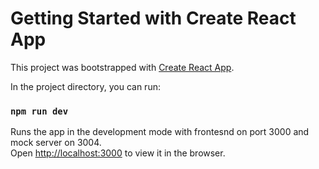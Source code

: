 # Getting Started with Create React App

This project was bootstrapped with [Create React App](https://github.com/facebook/create-react-app).

In the project directory, you can run:

### `npm run dev`

Runs the app in the development mode with frontesnd on port 3000 and mock server on 3004.\
Open [http://localhost:3000](http://localhost:3000) to view it in the browser.



